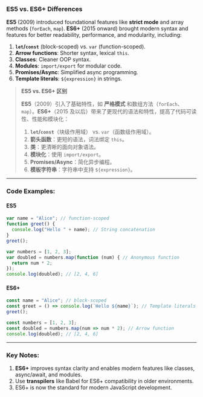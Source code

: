 ### ES5 vs. ES6+ Differences

<audio src="..\..\mp3\__ES5__ (2009) .mp3"></audio>

**ES5** (2009) introduced foundational features like **strict mode** and array methods (`forEach`, `map`). **ES6+** (2015 onward) brought modern syntax and features for better readability, performance, and modularity, including:

1. **`let`/`const`** (block-scoped) vs. `var` (function-scoped).  
2. **Arrow functions**: Shorter syntax, lexical `this`.  
3. **Classes**: Cleaner OOP syntax.  
4. **Modules**: `import/export` for modular code.  
5. **Promises/Async**: Simplified async programming.  
6. **Template literals**: `${expression}` in strings.

> **ES5 vs. ES6+ 区别**  
>
> <audio src="..\..\mp3\ES5（2009）引入了基础特.mp3"></audio>
>
> **ES5**（2009）引入了基础特性，如 **严格模式** 和数组方法（`forEach`、`map`）。**ES6+**（2015 及以后）带来了更现代的语法和特性，提高了代码可读性、性能和模块化：  
>
> 1. **`let`/`const`**（块级作用域） vs. `var`（函数级作用域）。  
> 2. **箭头函数**：更短的语法，词法绑定 `this`。  
> 3. **类**：更清晰的面向对象语法。  
> 4. **模块化**：使用 `import/export`。  
> 5. **Promises/Async**：简化异步编程。  
> 6. **模板字符串**：字符串中支持 `${expression}`。

---

### Code Examples:

<audio src="..\..\mp3\这段代码对比了ES5和ES6+.mp3"></audio>

#### **ES5**
```javascript
var name = "Alice"; // function-scoped
function greet() {
  console.log("Hello " + name); // String concatenation
}
greet();

var numbers = [1, 2, 3];
var doubled = numbers.map(function (num) { // Anonymous function
  return num * 2;
});
console.log(doubled); // [2, 4, 6]
```

#### **ES6+**
```javascript
const name = "Alice"; // block-scoped
const greet = () => console.log(`Hello ${name}`); // Template literals + arrow function
greet();

const numbers = [1, 2, 3];
const doubled = numbers.map(num => num * 2); // Arrow function
console.log(doubled); // [2, 4, 6]
```

---

### Key Notes:

<audio src="..\..\mp3\1. __ES6+__ imp.mp3"></audio>

1. **ES6+** improves syntax clarity and enables modern features like classes, async/await, and modules.  
2. Use **transpilers** like Babel for ES6+ compatibility in older environments.  
3. ES6+ is now the standard for modern JavaScript development.